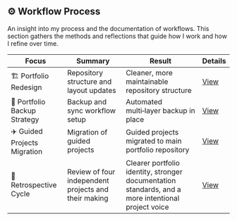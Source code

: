 ## ⚙️ Workflow Process

An insight into my process and the documentation of workflows. This section gathers the methods and reflections that guide how I work and how I refine over time.


| Focus              | Summary                              | Result                                  | Details |
|-----------------------------|-------------------------------------------|-------------------------------------------|------|
| 🏗️ Portfolio Redesign          | Repository structure and layout updates   | Cleaner, more maintainable repository structure  | [View](https://github.com/musman-uk/portfolio/blob/main/workflow-process/portfolio-design/README.md) |
| 💾 Portfolio Backup Strategy   | Backup and sync workflow setup            | Automated multi‑layer backup in place      | [View](https://github.com/musman-uk/portfolio/blob/main/workflow-process/portfolio-backup-strategy/README.md) |
| ✈️ Guided Projects Migration   | Migration of guided projects              | Guided projects migrated to main portfolio repository | [View](https://github.com/musman-uk/portfolio/blob/main/workflow-process/guided-projects-migration/README.md) |
| 🔮 Retrospective Cycle            | Review of four independent projects and their making | Clearer portfolio identity, stronger documentation standards, and a more intentional project voice | [View](https://github.com/musman-uk/portfolio/blob/main/workflow-process/reflection-cycle/README.md) |



